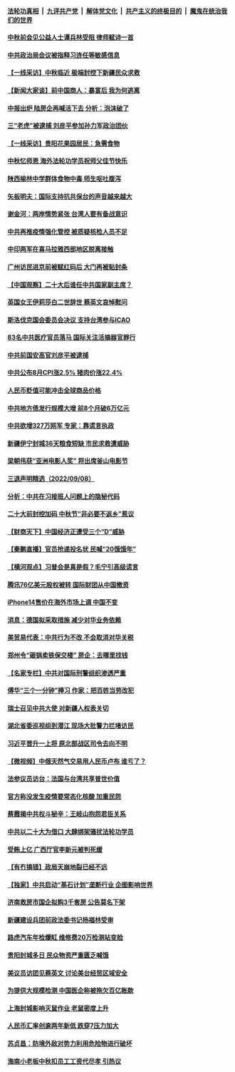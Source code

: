 ####  [法轮功真相](../../../../basic/blob/master/README.md?t=09100101) &nbsp;|&nbsp; [九评共产党](../../../../9ping.md/blob/master/README.md?t=09100101) &nbsp;|&nbsp; [解体党文化](../../../../jtdwh.md/blob/master/README.md?t=09100101)  &nbsp;|&nbsp; [共产主义的终极目的](../../../../gczydzjmd.md/blob/master/README.md?t=09100101) &nbsp;|&nbsp; [魔鬼在统治我们的世界](../../../../mgztzwmdsj.md/blob/master/README.md?t=09100101) 

#### [中秋前会见公益人士谭兵林受阻 律师赋诗一首](../pages/nsc413/n13821028.md?t=09100101) 

#### [中共政治局会议被指释习连任等敏感信息](../pages/nsc413/n13821035.md?t=09100101) 

#### [【一线采访】中秋临近 极端封控下新疆民众求救](../pages/nsc413/n13820889.md?t=09100101) 

#### [【新闻大家谈】前中国商人：暴富后 我为何逃离](../pages/nsc413/n13820946.md?t=09100101) 

#### [中报出炉 陆房企再喊活下去 分析：泡沫破了](../pages/nsc413/n13820895.md?t=09100101) 

#### [三“老虎”被逮捕 刘彦平参加孙力军政治团伙](../pages/nsc413/n13820944.md?t=09100101) 

#### [【一线采访】贵阳花果园居民：急需食物](../pages/nsc413/n13820652.md?t=09100101) 

#### [中秋忆师恩 海外法轮功学员祝师父佳节快乐](../pages/nsc413/n13820721.md?t=09100101) 

#### [陕西榆林中学群体食物中毒 师生呕吐腹泻](../pages/nsc413/n13820911.md?t=09100101) 

#### [矢板明夫：国际支持抗共保台的声音越来越大](../pages/nsc413/n13820882.md?t=09100101) 

#### [谢金河：两岸情势紧张 台湾人要有备战意识](../pages/nsc413/n13820805.md?t=09100101) 

#### [中共再推疫情强化管控 被质疑核检人员不足](../pages/nsc413/n13820794.md?t=09100101) 

#### [中印两军在喜马拉雅西部地区脱离接触](../pages/nsc413/n13820827.md?t=09100101) 

#### [广州访民进京前被赋红码后 大门再被贴封条](../pages/nsc413/n13820786.md?t=09100101) 

#### [【中国观察】二十大后谁任中共国家副主席？](../pages/nsc413/n13820726.md?t=09100101) 

#### [英国女王伊莉莎白二世辞世 蔡英文哀悼慰问](../pages/nsc413/n13820755.md?t=09100101) 


#### [斯洛伐克国会委员会决议 支持台湾参与ICAO](../pages/nsc413/n13820723.md?t=09100101) 

#### [83名中共医疗官员落马 国际关注活摘器官罪行](../pages/nsc413/n13820716.md?t=09100101) 

#### [中共前国安高官刘彦平被逮捕](../pages/nsc413/n13820468.md?t=09100101) 

#### [中共公布8月CPI涨2.5% 猪肉价涨22.4%](../pages/nsc413/n13820659.md?t=09100101) 

#### [人民币贬值可能冲击全球商品价格](../pages/nsc413/n13820656.md?t=09100101) 

#### [中共地方债发行规模大增 前8个月破6万亿元](../pages/nsc413/n13820660.md?t=09100101) 

#### [中共欲增327万网军 专家：靠谎言执政](../pages/nsc413/n13820276.md?t=09100101) 

#### [新疆伊宁封城36天粮食短缺 市民求救遭威胁](../pages/nsc413/n13820365.md?t=09100101) 

#### [梁朝伟获“亚洲电影人奖” 将出席釜山电影节](../pages/nsc413/n13820346.md?t=09100101) 

#### [三退声明精选（2022/09/08）](../pages/nsc413/n13820439.md?t=09100101) 

#### [分析：中共在习接班人问题上的隐秘代码](../pages/nsc413/n13820292.md?t=09100101) 

#### [二十大前封控加码 中秋节“非必要不返乡”惹议](../pages/nsc413/n13820090.md?t=09100101) 

#### [【财商天下】中国经济正遭受三个“D”威胁](../pages/nsc413/n13820299.md?t=09100101) 

#### [【秦鹏直播】官员抢递投名状 民喊“20饿饿年”](../pages/nsc413/n13820314.md?t=09100101) 

#### [【横河观点】习普会是真是假？毛宁引高级谎言](../pages/nsc413/n13820353.md?t=09100101) 

#### [腾讯76亿美元股权被转 国际财团从中国撤资](../pages/nsc413/n13820286.md?t=09100101) 

#### [iPhone14售价在海外市场上调 中国不变](../pages/nsc413/n13820296.md?t=09100101) 

#### [消息：德国拟采取措施 减少对华业务依赖](../pages/nsc413/n13820258.md?t=09100101) 

#### [美贸易代表：中共行为不改 不会取消对华关税](../pages/nsc413/n13820256.md?t=09100101) 

#### [郑州令“砸锅卖铁保交楼” 房企：去哪里找钱](../pages/nsc413/n13820298.md?t=09100101) 

#### [【名家专栏】中共对国际刑警组织渗透严重](../pages/nsc413/n13820132.md?t=09100101) 

#### [傅华“三个一分钟”捧习 作家：把百姓当劳改犯](../pages/nsc413/n13820089.md?t=09100101) 

#### [瑞士召见中共大使 对新疆人权表关切](../pages/nsc413/n13820200.md?t=09100101) 

#### [湖北省委巡视组到潜江 现场大批警力拦堵访民](../pages/nsc413/n13820243.md?t=09100101) 

#### [习近平晋升一上将 原北部战区司令去向不明](../pages/nsc413/n13820165.md?t=09100101) 

#### [【微视频】中俄天然气交易用人民币卢布 谁亏了？](../pages/nsc413/n13820199.md?t=09100101) 

#### [法参议员访台：法国与台湾共享普世价值](../pages/nsc413/n13819969.md?t=09100101) 

#### [官方称没发生疫情要常态化核酸 加重民怨](../pages/nsc413/n13820097.md?t=09100101) 

#### [蔡霞揭中共权斗秘辛：王岐山抱怨君臣关系](../pages/nsc413/n13819850.md?t=09100101) 

#### [中共以二十大为借口 大肆绑架骚扰法轮功学员](../pages/nsc413/n13819570.md?t=09100101) 

#### [受贿上亿 广西厅官李新元被判死缓](../pages/nsc413/n13820017.md?t=09100101) 

#### [【有冇搞错】政局天崩地裂已经不远](../pages/nsc413/n13819619.md?t=09100101) 

#### [【独家】中共启动“基石计划”垄断行业 企图影响世界](../pages/nsc413/n13819883.md?t=09100101) 

#### [济南救房市国企拟购3千套房 公告莫名下架](../pages/nsc413/n13820021.md?t=09100101) 

#### [新疆建设兵团前政法委书记杨福林受审](../pages/nsc413/n13819974.md?t=09100101) 

#### [路虎汽车年检爆缸 维修费20万检测站变脸](../pages/nsc413/n13819981.md?t=09100101) 

#### [贵阳封城多日 民众物资严重匮乏喊饿](../pages/nsc413/n13819813.md?t=09100101) 

#### [美议员访团见蔡英文 讨论美台经贸区域安全](../pages/nsc413/n13819846.md?t=09100101) 

#### [为提供大规模检测 中国医企称被拖欠百亿账款](../pages/nsc413/n13819894.md?t=09100101) 

#### [上海封城影响灭鼠作业 老鼠密度上升](../pages/nsc413/n13819828.md?t=09100101) 

#### [人民币汇率创逾两年新低 跌穿7压力加大](../pages/nsc413/n13819848.md?t=09100101) 

#### [苏贞昌：防境外敌对势力利用危险物进行破坏](../pages/nsc413/n13819699.md?t=09100101) 

#### [海南小老板中秋扣员工工资代尽孝 引热议](../pages/nsc413/n13819838.md?t=09100101) 

